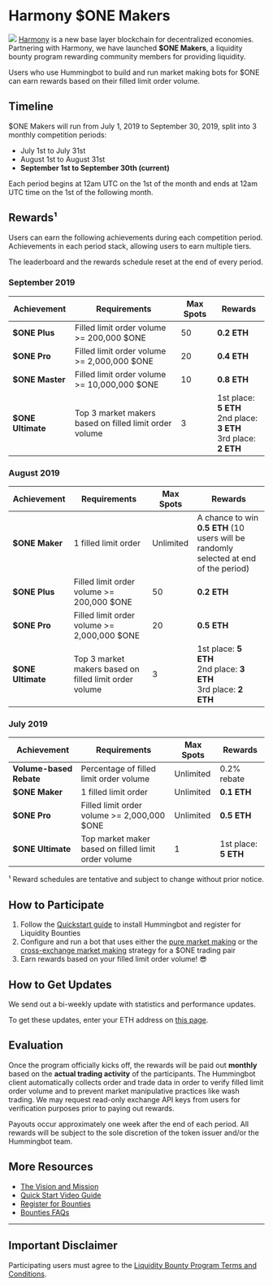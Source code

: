 # Harmony $ONE Makers
![](https://cdn-images-1.medium.com/max/800/1*ZlrtjaSC6xqJGWfeh_kDmg.png)
[Harmony](https://harmony.one/) is a new base layer blockchain for decentralized economies. Partnering with Harmony, we have launched **$ONE Makers**, a liquidity bounty program rewarding community members for providing liquidity.

Users who use Hummingbot to build and run market making bots for $ONE can earn rewards based on their filled limit order volume.

## Timeline

$ONE Makers will run from July 1, 2019 to September 30, 2019, split into 3 monthly competition periods:

* July 1st to July 31st
* August 1st to August 31st
* **September 1st to September 30th (current)**

Each period begins at 12am UTC on the 1st of the month and ends at 12am UTC time on the 1st of the following month.

## Rewards¹

Users can earn the following achievements during each competition period. Achievements in each period stack, allowing users to earn multiple tiers.

The leaderboard and the rewards schedule reset at the end of every period.

### September 2019

Achievement | Requirements | Max Spots | Rewards
---|---|---|---
**$ONE Plus** | Filled limit order volume >= 200,000 $ONE | 50 | **0.2 ETH**
**$ONE Pro** | Filled limit order volume >= 2,000,000 $ONE | 20 | **0.4 ETH**
**$ONE Master** | Filled limit order volume >= 10,000,000 $ONE | 10 | **0.8 ETH**
**$ONE Ultimate** | Top 3 market makers based on filled limit order volume | 3 | 1st place: **5 ETH**<br/>2nd place: **3 ETH**<br/>3rd place: **2 ETH**

### August 2019

Achievement | Requirements | Max Spots | Rewards
---|---|---|---
**$ONE Maker** | 1 filled limit order | Unlimited | A chance to win **0.5 ETH** (10 users will be randomly selected at end of the period)
**$ONE Plus** | Filled limit order volume >= 200,000 $ONE | 50 | **0.2 ETH**
**$ONE Pro** | Filled limit order volume >= 2,000,000 $ONE | 20 | **0.5 ETH**
**$ONE Ultimate** | Top 3 market makers based on filled limit order volume | 3 | 1st place: **5 ETH**<br/>2nd place: **3 ETH**<br/>3rd place: **2 ETH**

### July 2019

Achievement | Requirements | Max Spots | Rewards
---|---|---|---
**Volume-based Rebate** | Percentage of filled limit order volume | Unlimited | 0.2% rebate
**$ONE Maker** | 1 filled limit order | Unlimited | **0.1 ETH**
**$ONE Pro** | Filled limit order volume >= 2,000,000 $ONE | Unlimited | **0.5 ETH**
**$ONE Ultimate** | Top market maker based on filled limit order volume | 1 | 1st place: **5 ETH**

¹ Reward schedules are tentative and subject to change without prior notice.

## How to Participate

1. Follow the [Quickstart guide](/quickstart/) to install Hummingbot and register for Liquidity Bounties
2. Configure and run a bot that uses either the [pure market making](/strategies/pure-market-making) or the [cross-exchange market making](/strategies/cross-exchange-market-making) strategy for a $ONE trading pair
3. Earn rewards based on your filled limit order volume! 😎

## How to Get Updates

We send out a bi-weekly update with statistics and performance updates.

To get these updates, enter your ETH address on [this page](https://www.hummingbot.io/liquidity-bounties/harmony/).

## Evaluation

Once the program officially kicks off, the rewards will be paid out **monthly** based on the **actual trading activity** of the participants. The Hummingbot client automatically collects order and trade data in order to verify filled limit order volume and to prevent market manipulative practices like wash trading. We may request read-only exchange API keys from users for verification purposes prior to paying out rewards.

Payouts occur approximately one week after the end of each period. All rewards will be subject to the sole discretion of the token issuer and/or the Hummingbot team.


## More Resources

- [The Vision and Mission](https://medium.com/harmony-one/one-maker-initiative-stronger-one-by-every-one-429ab7bfcacd)
- [Quick Start Video Guide](https://www.youtube.com/watch?v=wySYAPbHRwQ&list=PLDwlNkL_4MMczSzZiomX5wFFuF40z-KLl&index=5&t=19s)
- [Register for Bounties](/quickstart/3-configure-bot/#step-2-register-for-liquidity-bounties-optional)
- [Bounties FAQs](/bounties/faq/)

---
## Important Disclaimer

Participating users must agree to the [Liquidity Bounty Program Terms and Conditions](https://hummingbot.io/liquidity-bounty-policy/).
